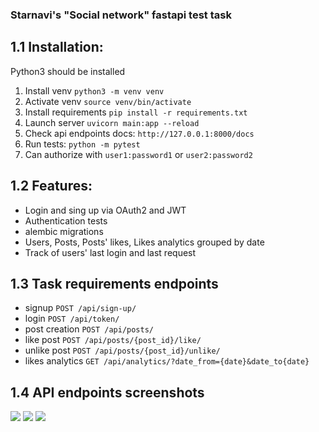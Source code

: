 ### Starnavi's "Social network" fastapi test task

## 1.1 Installation:

Python3 should be installed

1. Install venv `python3 -m venv venv`
2. Activate venv `source venv/bin/activate`
3. Install requirements `pip install -r requirements.txt`
4. Launch server `uvicorn main:app --reload`
5. Check api endpoints docs:  `http://127.0.0.1:8000/docs`
6. Run tests: `python -m pytest`
7. Can authorize with `user1:password1` or `user2:password2`

## 1.2 Features:
- Login and sing up via OAuth2 and JWT
- Authentication tests
- alembic migrations
- Users, Posts, Posts' likes, Likes analytics grouped by date
- Track of users' last login and last request

## 1.3 Task requirements endpoints
- signup `POST /api/sign-up/`
- login `POST /api/token/`
- post creation `POST /api/posts/`
- like post `POST /api/posts/{post_id}/like/`
- unlike post `POST /api/posts/{post_id}/unlike/`
- likes analytics `GET /api/analytics/?date_from={date}&date_to{date}`

## 1.4 API endpoints screenshots

![](https://user-images.githubusercontent.com/80070761/207613038-3b58237f-7b2d-4109-b11e-8b287291092a.png)
![](https://user-images.githubusercontent.com/80070761/207613400-7c831d3a-c4fa-4eb4-a70a-a7fb8524c601.png)
![](https://user-images.githubusercontent.com/80070761/207613455-3556a3de-7a31-446c-9d36-09ef549e3567.png)


